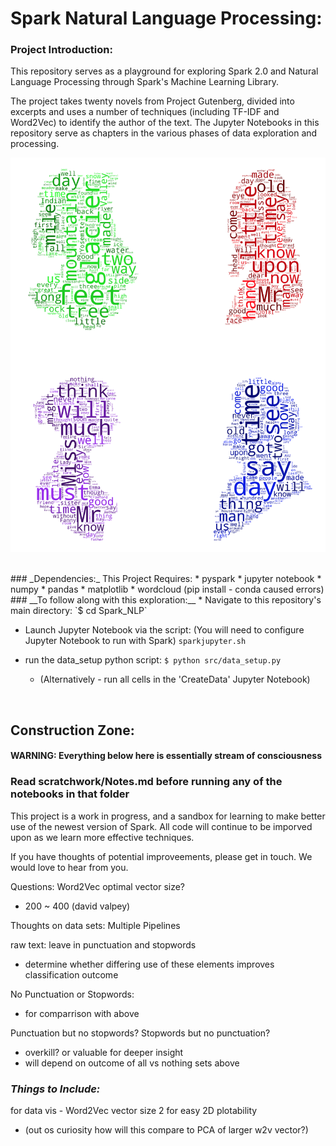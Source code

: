 # Spark Natural Language Processing:

### Project Introduction:

This repository serves as a playground for exploring Spark 2.0 and Natural Language Processing through Spark's Machine Learning Library.

The project takes twenty novels from Project Gutenberg, divided into excerpts and uses a number of techniques (including TF-IDF and Word2Vec) to identify the author of the text. The Jupyter Notebooks in this repository serve as chapters in the various phases of data exploration and processing.

![wordcloud][wordcloud]

<br>
### _Dependencies:_
This Project Requires:
*  pyspark
*  jupyter notebook
*  numpy
*  pandas
*  matplotlib
*  wordcloud (pip install - conda caused errors)

<br>
### __To follow along with this exploration:__
* Navigate to this repository's main directory:
`$ cd Spark_NLP`

* Launch Jupyter Notebook via the script:
  (You will need to configure Jupyter Notebook to run with Spark)
`sparkjupyter.sh`

* run the data_setup python script:
  `$ python src/data_setup.py`
  * (Alternatively - run all cells in the 'CreateData' Jupyter Notebook)

<br>

## Construction Zone:
#### WARNING: Everything below here is essentially stream of consciousness

### __Read scratchwork/Notes.md before running any of the notebooks in that folder__

This project is a work in progress, and a sandbox for learning to make better use of the newest version of Spark. All code will continue to be imporved upon as we learn more effective techniques.

If you have thoughts of potential improveements, please get in touch. We would love to hear from you.

Questions:
Word2Vec optimal vector size?
- 200 ~ 400 (david valpey)


Thoughts on data sets: Multiple Pipelines

raw text: leave in punctuation and stopwords
- determine whether differing use of these elements improves classification outcome

No Punctuation or Stopwords:
- for comparrison with above

Punctuation but no stopwords?
Stopwords but no punctuation?
- overkill? or valuable for deeper insight
- will depend on outcome of all vs nothing sets above


### _Things to Include:_

for data vis - Word2Vec vector size 2 for easy 2D plotability
- (out os curiosity how will this compare to PCA of larger w2v vector?)


[wordcloud]: images/wordclouds.png "wordclouds for collected texts bby each author"
